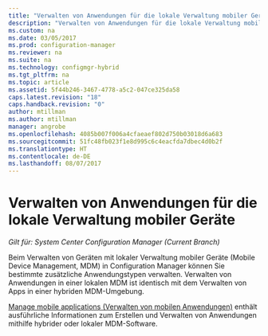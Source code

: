 ```yaml
---
title: "Verwalten von Anwendungen für die lokale Verwaltung mobiler Geräte | Microsoft-Dokumentation"
description: "Verwalten von Anwendungen für die lokale Verwaltung mobiler Geräte."
ms.custom: na
ms.date: 03/05/2017
ms.prod: configuration-manager
ms.reviewer: na
ms.suite: na
ms.technology: configmgr-hybrid
ms.tgt_pltfrm: na
ms.topic: article
ms.assetid: 5f44b246-3467-4778-a5c2-047ce325da58
caps.latest.revision: "18"
caps.handback.revision: "0"
author: mtillman
ms.author: mtillman
manager: angrobe
ms.openlocfilehash: 4085b007f006a4cfaeaef802d750b03018d6a683
ms.sourcegitcommit: 51fc48fb023f1e8d995c6c4eacfda7dbec4d0b2f
ms.translationtype: HT
ms.contentlocale: de-DE
ms.lasthandoff: 08/07/2017
---
```

# <a name="manage-applications-for-on-premises-mobile-device-management"></a>Verwalten von Anwendungen für die lokale Verwaltung mobiler Geräte

*Gilt für: System Center Configuration Manager (Current Branch)*

Beim Verwalten von Geräten mit lokaler Verwaltung mobiler Geräte (Mobile Device Management, MDM) in Configuration Manager können Sie bestimmte zusätzliche Anwendungstypen verwalten. Verwalten von Anwendungen in einer lokalen MDM ist identisch mit dem Verwalten von Apps in einer hybriden MDM-Umgebung.

[Manage mobile applications (Verwalten von mobilen Anwendungen)](management-tasks-applications.md) enthält ausführliche Informationen zum Erstellen und Verwalten von Anwendungen mithilfe hybrider oder lokaler MDM-Software.
